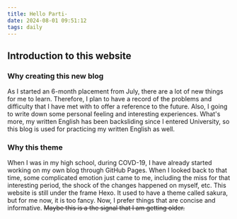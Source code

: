```yaml
---
title: Hello Parti-
date: 2024-08-01 09:51:12
tags: daily
---
```

## Introduction to this website

### Why creating this new blog

As I started an 6-month placement from July, there are a lot of new things for me to learn. Therefore, I plan to have a record of the problems and difficulty that I have met with to offer a reference to the future. Also, I going to write down some personal feeling and interesting experiences. What's more, my written English has been backsliding since I entered University, so this blog is used for practicing my written English as well. 


### Why this theme

When I was in my high school, during COVD-19, I have already started working on my own blog through GitHub Pages. When I looked back to that time, some complicated emotion just came to me, including the miss for that interesting period, the shock of the changes happened on myself, etc. This website is still under the frame Hexo. It used to have a theme called sakura, but for me now, it is too fancy. Now, I prefer things that are concise and informative. ~~Maybe this is a the signal that I am getting older.~~
